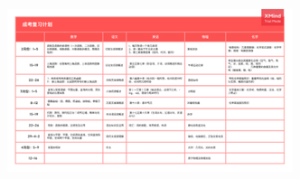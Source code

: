 ![image](https://github.com/hpzhallen/hallen/blob/main/exam/%E6%88%90%E8%80%83%E5%A4%8D%E4%B9%A0%E8%AE%A1%E5%88%92.png)

